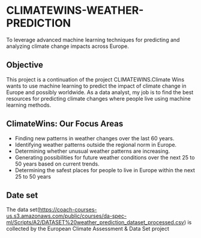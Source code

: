 # CLIMATEWINS-WEATHER-PREDICTION
To leverage advanced machine learning techniques for predicting and analyzing climate change impacts across Europe.
## Objective
This project is a continuation of the project CLIMATEWINS.Climate Wins wants to use machine learning to predict the impact of climate change in Europe and possibly worldwide. As a data analyst, my job is to find the best resources for predicting climate changes where people live using machine learning methods.
## ClimateWins: Our Focus Areas
-  Finding new patterns in weather changes over the last 60 years.
-  Identifying weather patterns outside the regional norm in Europe.
-  Determining whether unusual weather patterns are increasing.
-  Generating possibilities for future weather conditions over the next 25 to 50 years based
   on current trends.
-  Determining the safest places for people to live in Europe within the next 25 to 50 years
##  Date set
  The data set(https://coach-courses-us.s3.amazonaws.com/public/courses/da-spec-ml/Scripts/A2/DATASET%20weather_prediction_dataset_processed.csv) is collected by the European 
  Climate Assessment & Data Set project

